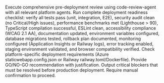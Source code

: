 Execute comprehensive pre-deployment review using code-review-agent with all relevant platform agents. Run complete deployment readiness checklist: verify all tests pass (unit, integration, E2E), security audit clean (no Critical/High issues), performance benchmarks met (Lighthouse > 90), TypeScript compilation successful, ESLint clean, accessibility compliance (WCAG 2.1 AA), documentation updated, environment variables configured, database migrations tested, rollback plan documented, monitoring configured (Application Insights or Railway logs), error tracking enabled, staging environment validated, and browser compatibility verified. Check platform-specific deployment requirements (Azure staticwebapp.config.json or Railway railway.toml/Dockerfile). Provide GO/NO-GO recommendation with justification. Output critical blockers that must be resolved before production deployment. Require manual confirmation to proceed.
